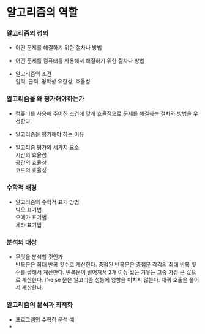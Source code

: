 # 알고리즘의 역할

### 알고리즘의 정의

- 어떤 문제를 해결하기 위한 절차나 방법

- 어떤 문제를 컴퓨터를 사용해서 해결하기 위한 절차나 방법

- 알고리즘의 조건  
입력, 출력, 명확성 유한성, 효율성

### 알고리즘을 왜 평가해야하는가
- 컴퓨터를 사용해 주어진 조건에 맞게 효율적으로 문제를 해결하는 절차와 방법을 우선한다.

- 알고리즘을 평가해야 하는 이유  

- 알고리즘 평가의 세가지 요소  
시간의 효율성  
공간의 효율성  
코드의 효율성  

### 수학적 배경
- 알고리즘의 수학적 표기 방법  
빅오 표기법  
오메가 표기법  
세타 표기법

### 분석의 대상
- 무엇을 분석할 것인가  
반복문은 최대 반복 횟수로 계산한다.
중첩된 반복문은 중첩문 각각의 최대 반복 횟수를 곱해서 계산한다.
반복문이 떨어져서 2개 이상 있는 겨우는 그중 가장 큰 값으로 계산한다.
if-else 문은 알고리즘 성능에 영향을 미치지 않는다.
재귀 호출은 풀어서 계산한다.

### 알고리즘의 분석과 최적화
- 프로그램의 수학적 분석 예
-
